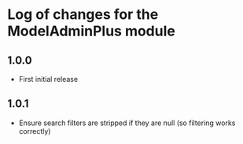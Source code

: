 # Log of changes for the ModelAdminPlus module

## 1.0.0

* First initial release

## 1.0.1

* Ensure search filters are stripped if they are null (so filtering works correctly)